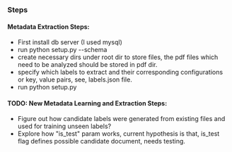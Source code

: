 ### Steps

#### Metadata Extraction Steps:

 - First install db server (I used mysql)
 - run python setup.py --schema
 - create necessary dirs under root dir to store files, the pdf files which need to be analyzed
should be stored in pdf dir.
 - specify which labels to extract and their corresponding configurations
or key, value pairs, see, labels.json file.
 - run python setup.py

#### TODO: New Metadata Learning and Extraction Steps:

- Figure out how candidate labels were generated from existing files and used for training 
unseen labels?
- Explore how "is_test" param works, current hypothesis is that, is_test flag defines
possible candidate document, needs testing.
